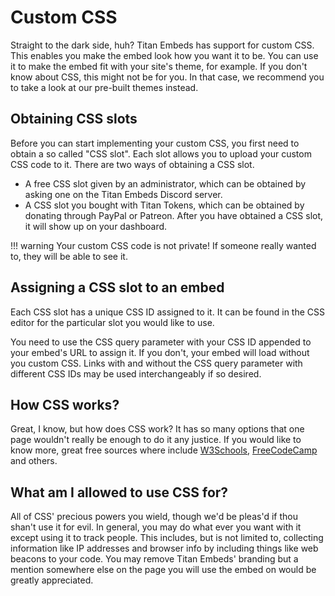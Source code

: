 # Custom CSS

Straight to the dark side, huh? Titan Embeds has support for custom CSS. This enables you make the embed look how you want it to be. You can use it to make the embed fit with your site's theme, for example. If you don't know about CSS, this might not be for you. In that case, we recommend you to take a look at our pre-built themes instead.

## Obtaining CSS slots

Before you can start implementing your custom CSS, you first need to obtain a so called "CSS slot". Each slot allows you to upload your custom CSS code to it. There are two ways of obtaining a CSS slot.
* A free CSS slot given by an administrator, which can be obtained by asking one on the Titan Embeds Discord server.
* A CSS slot you bought with Titan Tokens, which can be obtained by donating through PayPal or Patreon.
After you have obtained a CSS slot, it will show up on your dashboard.

!!! warning
    Your custom CSS code is not private! If someone really wanted to, they will be able to see it.

## Assigning a CSS slot to an embed

Each CSS slot has a unique CSS ID assigned to it. It can be found in the CSS editor for the particular slot you would like to use.

You need to use the CSS query parameter with your CSS ID appended to your embed's URL to assign it. If you don't, your embed will load without you custom CSS. Links with and without the CSS query parameter with different CSS IDs may be used interchangeably if so desired.

## How CSS works?

Great, I know, but how does CSS work? It has so many options that one page wouldn't really be enough to do it any justice. If you would like to know more, great free sources where include [W3Schools](https://www.w3schools.com/css/default.asp), [FreeCodeCamp](https://learn.freecodecamp.org/responsive-web-design/basic-css) and others.

## What am I allowed to use CSS for?

All of CSS' precious powers you wield, though we'd be pleas'd if thou shan't use it for evil. In general, you may do what ever you want with it except using it to track people. This includes, but is not limited to, collecting information like IP addresses and browser info by including things like web beacons to your code. You may remove Titan Embeds' branding but a mention somewhere else on the page you will use the embed on would be greatly appreciated.
